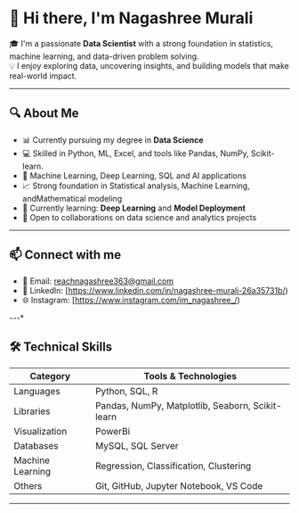 # 👋 Hi there, I'm Nagashree Murali

🎓 I'm a passionate **Data Scientist** with a strong foundation in statistics, machine learning, and data-driven problem solving.  
💡 I enjoy exploring data, uncovering insights, and building models that make real-world impact.

---
## 🔍 About Me

- 📊 Currently pursuing my degree in **Data Science**
- 💻 Skilled in Python, ML, Excel, and tools like Pandas, NumPy, Scikit-learn.
- 🧠 Machine Learning, Deep Learning, SQL and AI applications
- 📈 Strong foundation in Statistical analysis, Machine Learning, andMathematical modeling
- 🌱 Currently learning: **Deep Learning** and **Model Deployment**
- 🤝 Open to collaborations on data science and analytics projects

---
## 📫 Connect with me

- 📧 Email: reachnagashree363@gmail.com 
- 💼 LinkedIn: [https://www.linkedin.com/in/nagashree-murali-26a35731b/)  
- 🌐 Instagram: [https://www.instagram.com/im_nagashree_/) 

---*
## 🛠️ Technical Skills

| Category            | Tools & Technologies                            |
|---------------------|--------------------------------------------------|
| Languages           | Python, SQL, R                                   |
| Libraries           | Pandas, NumPy, Matplotlib, Seaborn, Scikit-learn |
| Visualization       |  PowerBi                       |
| Databases           | MySQL, SQL Server                 |
| Machine Learning    | Regression, Classification, Clustering     |
| Others              | Git, GitHub, Jupyter Notebook, VS Code           |

---

